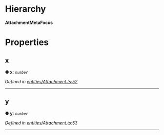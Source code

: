 

# Hierarchy

**AttachmentMetaFocus**

# Properties

<a id="x"></a>

##  x

**● x**: *`number`*

*Defined in [entities/Attachment.ts:52](https://github.com/aendrew/core/blob/9182182/src/entities/Attachment.ts#L52)*

___
<a id="y"></a>

##  y

**● y**: *`number`*

*Defined in [entities/Attachment.ts:53](https://github.com/aendrew/core/blob/9182182/src/entities/Attachment.ts#L53)*

___

